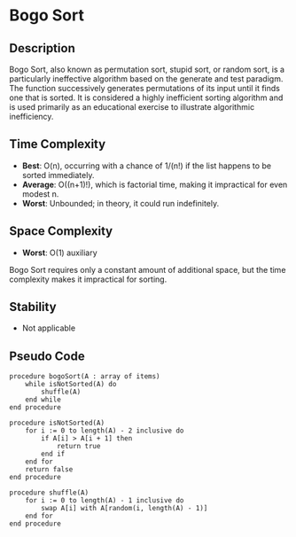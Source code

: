 # Bogo Sort

## Description

Bogo Sort, also known as permutation sort, stupid sort, or random sort, is a particularly ineffective algorithm based on the generate and test paradigm. The function successively generates permutations of its input until it finds one that is sorted. It is considered a highly inefficient sorting algorithm and is used primarily as an educational exercise to illustrate algorithmic inefficiency.

## Time Complexity

- **Best**: O(n), occurring with a chance of 1/(n!) if the list happens to be sorted immediately.
- **Average**: O((n+1)!), which is factorial time, making it impractical for even modest n.
- **Worst**: Unbounded; in theory, it could run indefinitely.

## Space Complexity

- **Worst**: O(1) auxiliary

Bogo Sort requires only a constant amount of additional space, but the time complexity makes it impractical for sorting.

## Stability

- Not applicable

## Pseudo Code

```plaintext
procedure bogoSort(A : array of items)
    while isNotSorted(A) do
        shuffle(A)
    end while
end procedure

procedure isNotSorted(A)
    for i := 0 to length(A) - 2 inclusive do
        if A[i] > A[i + 1] then
            return true
        end if
    end for
    return false
end procedure

procedure shuffle(A)
    for i := 0 to length(A) - 1 inclusive do
        swap A[i] with A[random(i, length(A) - 1)]
    end for
end procedure
```
